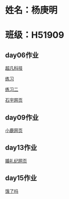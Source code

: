 # 姓名：杨庚明
# 班级：H51909

<h2>day06作业</h2>
<p><a href="https://beautiful-piglet.github.io/day06_code/html/%E8%B6%85%E5%87%A1%E7%A7%91%E6%8A%80.html">超凡科技</a></p>
<p><a href="https://beautiful-piglet.github.io/day06_code/html/%E5%AF%BC%E8%88%AA%E6%A0%8F%E7%BB%83%E4%B9%A01.html">练习</a></p>

<p><a href="https://beautiful-piglet.github.io/day06_code/html/%E5%AF%BC%E8%88%AA%E6%A0%8F%E7%BB%83%E4%B9%A02.html">练习二</a></p>

<p><a href="https://beautiful-piglet.github.io/day04_code/html/%E7%9F%B3%E5%AE%87%E7%BD%91%E7%BB%9C.html">石宇网页</a></p>

<h2>day09作业</h2>
<p><a href="https://beautiful-piglet.github.io/day09_code/html/%E5%B0%8F%E9%B9%BF%E7%BB%83%E4%B9%A0.html">小鹿网页</a></p>

<h2>day13作业</h2>         
<p><a href="https://beautiful-piglet.github.io/day13_code/html/%E5%A9%9A%E7%A4%BC.html">婚礼纪网页</a></p>


<h2>day15作业</h2>         
<p><a href="https://beautiful-piglet.github.io/%E9%A5%BF%E4%BA%86%E5%90%97/html/elm.html">饿了吗</a></p>


